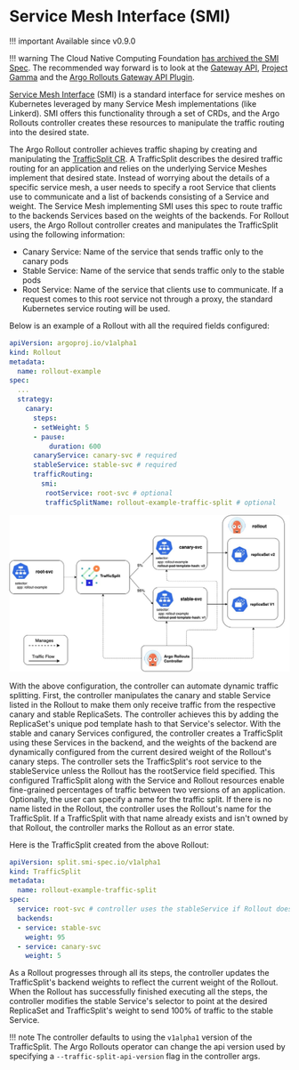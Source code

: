 # Service Mesh Interface (SMI)

!!! important
    Available since v0.9.0

!!! warning
    The Cloud Native Computing Foundation [has archived the SMI Spec](https://www.cncf.io/blog/2023/10/03/cncf-archives-the-service-mesh-interface-smi-project/). The recommended way forward is to look at the [Gateway API](https://gateway-api.sigs.k8s.io/), [Project Gamma](https://gateway-api.sigs.k8s.io/concepts/gamma/) and the [Argo Rollouts Gateway API Plugin](https://github.com/argoproj-labs/rollouts-plugin-trafficrouter-gatewayapi). 

[Service Mesh Interface](https://smi-spec.io/) (SMI) is a standard interface for service meshes on Kubernetes leveraged by many Service Mesh implementations (like Linkerd). SMI offers this functionality through a set of CRDs, and the Argo Rollouts controller creates these resources to manipulate the traffic routing into the desired state. 

The Argo Rollout controller achieves traffic shaping by creating and manipulating the [TrafficSplit CR](https://github.com/servicemeshinterface/smi-spec/blob/master/traffic-split.md). A TrafficSplit describes the desired traffic routing for an application and relies on the underlying Service Meshes implement that desired state. Instead of worrying about the details of a specific service mesh, a user needs to specify a root Service that clients use to communicate and a list of backends consisting of a Service and weight. The Service Mesh implementing SMI uses this spec to route traffic to the backends Services based on the weights of the backends. For Rollout users, the Argo Rollout controller creates and manipulates the TrafficSplit using the following information:

- Canary Service: Name of the service that sends traffic only to the canary pods
- Stable Service: Name of the service that sends traffic only to the stable pods
- Root Service: Name of the service that clients use to communicate. If a request comes to this root service not through a proxy, the standard Kubernetes service routing will be used.

Below is an example of a Rollout with all the required fields configured:

```yaml
apiVersion: argoproj.io/v1alpha1
kind: Rollout
metadata:
  name: rollout-example
spec:
  ...
  strategy:
    canary:
      steps:
      - setWeight: 5
      - pause:
          duration: 600
      canaryService: canary-svc # required
      stableService: stable-svc # required
      trafficRouting:
        smi:
         rootService: root-svc # optional
         trafficSplitName: rollout-example-traffic-split # optional
```

![alt text](smi-diagram.jpg)

With the above configuration, the controller can automate dynamic traffic splitting. First, the controller manipulates the canary and stable Service listed in the Rollout to make them only receive traffic from the respective canary and stable ReplicaSets. The controller achieves this by adding the ReplicaSet's unique pod template hash to that Service's selector. With the stable and canary Services configured, the controller creates a TrafficSplit using these Services in the backend, and the weights of the backend are dynamically configured from the current desired weight of the Rollout's canary steps. The controller sets the TrafficSplit's root service to the stableService unless the Rollout has the rootService field specified. This configured TrafficSplit along with the Service and Rollout resources enable fine-grained percentages of traffic between two versions of an application. Optionally, the user can specify a name for the traffic split. If there is no name listed in the Rollout, the controller uses the Rollout's name for the TrafficSplit. If a TrafficSplit with that name already exists and isn't owned by that Rollout, the controller marks the Rollout as an error state.

Here is the TrafficSplit created from the above Rollout:

```yaml
apiVersion: split.smi-spec.io/v1alpha1
kind: TrafficSplit
metadata:
  name: rollout-example-traffic-split
spec:
  service: root-svc # controller uses the stableService if Rollout does not specify the rootService field
  backends:
  - service: stable-svc
    weight: 95
  - service: canary-svc
    weight: 5
```

As a Rollout progresses through all its steps, the controller updates the TrafficSplit's backend weights to reflect the current weight of the Rollout. When the Rollout has successfully finished executing all the steps, the controller modifies the stable Service's selector to point at the desired ReplicaSet and TrafficSplit's weight to send 100% of traffic to the stable Service.

!!! note
    The controller defaults to using the `v1alpha1` version of the TrafficSplit. The Argo Rollouts operator can change the api version used by specifying a `--traffic-split-api-version` flag in the controller args.

